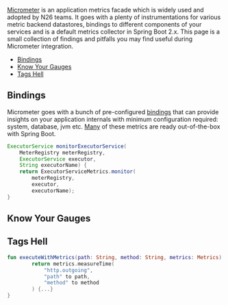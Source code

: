 [Micrometer](https://micrometer.io/) is an application metrics facade which is widely used and adopted by N26 teams.
It goes with a plenty of instrumentations for various metric backend datastores, bindings to different components of your services and is a default metrics collector in Spring Boot 2.x.
This page is a small collection of findings and pitfalls you may find useful during Micrometer integration. 

* [Bindings](#bindings)
* [Know Your Gauges](#know-your-gauges)
* [Tags Hell](#tags-hell)

## Bindings

Micrometer goes with a bunch of pre-configured [bindings](https://github.com/micrometer-metrics/micrometer/tree/master/micrometer-core/src/main/java/io/micrometer/core/instrument/binder)
that can provide insights on your application internals with minimum configuration required: system, database, jvm etc. 
[Many](https://docs.spring.io/spring-boot/docs/current/reference/htmlsingle/#production-ready-metrics-meter) of these metrics are ready out-of-the-box with Spring Boot.

```java
ExecutorService monitorExecutorService(
	MeterRegistry meterRegistry, 
	ExecutorService executor, 
	String executorName) {
    return ExecutorServiceMetrics.monitor(
    	meterRegistry, 
    	executor, 
    	executorName);
}
```

## Know Your Gauges

## Tags Hell

```kotlin
fun executeWithMetrics(path: String, method: String, metrics: Metrics): Try<Response<T>> {
        return metrics.measureTime(
            "http.outgoing",
            "path" to path,
            "method" to method
        ) {...}
}
```